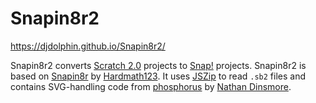 Snapin8r2
=========

https://djdolphin.github.io/Snapin8r2/

Snapin8r2 converts [Scratch 2.0](https://scratch.mit.edu/) projects to [Snap!](http://snap.berkeley.edu/) projects. Snapin8r2 is based on [Snapin8r](http://hardmath123.github.io/Snapin8r/) by [Hardmath123](http://hardmath123.github.io/). It uses [JSZip](http://stuk.github.io/jszip/) to read <code>.sb2</code> files and contains SVG-handling code from [phosphorus](http://phosphorus.github.io/) by [Nathan Dinsmore](https://github.com/nathan).
